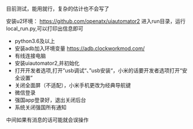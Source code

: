 目前测试，能用就行，复杂的估计也不会写了


安装u2环境： https://github.com/openatx/uiautomator2
进入run目录，运行local_run.py,可以打印出信息即可

* python3.6及以上
* 安装adb加入环境变量 https://adb.clockworkmod.com/
* 有线连接电脑
* 安装uiautomator2,并初始化
* 打开开发者选项,打开”usb调试“、”usb安装“，小米的话要开发者选项打开“安全设置”
* 关闭全面屏（不适配），小米手机更改为经典导航键
* 微信登录
* 强国app登录好，退出关闭后台
* 系统关闭强国所有通知

中间如果有消息的话可能就会误操作

